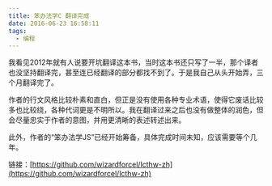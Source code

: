 ```yaml
---
title: 笨办法学C 翻译完成
date: 2016-06-23 16:58:11
tags:
  - 编程
---
```


我看见2012年就有人说要开坑翻译这本书，当时这本书还只写了一半，那个译者也没坚持翻译完，甚至连已经翻译的部分都找不到了。于是我自己从头开始弄，三个月翻译完了。

作者的行文风格比较朴素和直白，但正是没有使用各种专业术语，使得它废话比较多也比较绕，各种代词更是不明所以。我在翻译过来之后也没有做整体的润色，但会尽量忠实于作者的意图，并用更清晰的表述转述出来。

此外，作者的“笨办法学JS”已经开始筹备，具体完成时间未知，应该需要等个几年。

链接：[https://github.com/wizardforcel/lcthw-zh](https://github.com/wizardforcel/lcthw-zh)
